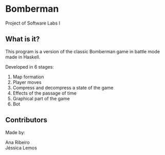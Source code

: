 # Bomberman
Project of Software Labs I

## What is it?
This program is a version of the classic Bomberman game in battle mode made in Haskell.

Developed in 6 stages:
1) Map formation
2) Player moves
3) Compress and decompress a state of the game
4) Effects of the passage of time
5) Graphical part of the game
6) Bot

## Contributors
Made by:

Ana Ribeiro <br />
Jéssica Lemos
